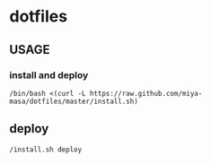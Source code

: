# dotfiles

## USAGE

### install and deploy

```
/bin/bash <(curl -L https://raw.github.com/miya-masa/dotfiles/master/install.sh)
```
 

## deploy

```
/install.sh deploy
```
